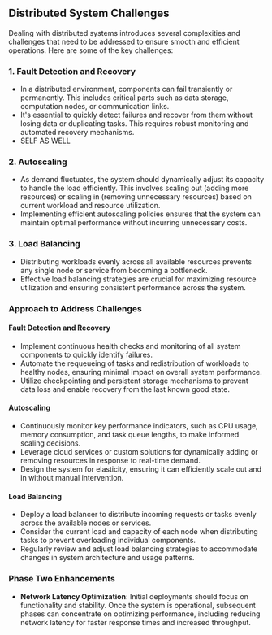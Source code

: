 <!-- Credits to Video Streaming Team 2 for the formatting -->

## Distributed System Challenges

Dealing with distributed systems introduces several complexities and challenges that need to be addressed to ensure smooth and efficient operations. Here are some of the key challenges:

### 1. **Fault Detection and Recovery**
   - In a distributed environment, components can fail transiently or permanently. This includes critical parts such as data storage, computation nodes, or communication links.
   - It's essential to quickly detect failures and recover from them without losing data or duplicating tasks. This requires robust monitoring and automated recovery mechanisms.
   - SELF AS WELL

### 2. **Autoscaling**
   - As demand fluctuates, the system should dynamically adjust its capacity to handle the load efficiently. This involves scaling out (adding more resources) or scaling in (removing unnecessary resources) based on current workload and resource utilization.
   - Implementing efficient autoscaling policies ensures that the system can maintain optimal performance without incurring unnecessary costs.

### 3. **Load Balancing**
   - Distributing workloads evenly across all available resources prevents any single node or service from becoming a bottleneck.
   - Effective load balancing strategies are crucial for maximizing resource utilization and ensuring consistent performance across the system.

### Approach to Address Challenges

#### Fault Detection and Recovery
- Implement continuous health checks and monitoring of all system components to quickly identify failures.
- Automate the requeueing of tasks and redistribution of workloads to healthy nodes, ensuring minimal impact on overall system performance.
- Utilize checkpointing and persistent storage mechanisms to prevent data loss and enable recovery from the last known good state.

#### Autoscaling
- Continuously monitor key performance indicators, such as CPU usage, memory consumption, and task queue lengths, to make informed scaling decisions.
- Leverage cloud services or custom solutions for dynamically adding or removing resources in response to real-time demand.
- Design the system for elasticity, ensuring it can efficiently scale out and in without manual intervention.

#### Load Balancing
- Deploy a load balancer to distribute incoming requests or tasks evenly across the available nodes or services.
- Consider the current load and capacity of each node when distributing tasks to prevent overloading individual components.
- Regularly review and adjust load balancing strategies to accommodate changes in system architecture and usage patterns.

### Phase Two Enhancements

- **Network Latency Optimization**: Initial deployments should focus on functionality and stability. Once the system is operational, subsequent phases can concentrate on optimizing performance, including reducing network latency for faster response times and increased throughput.


